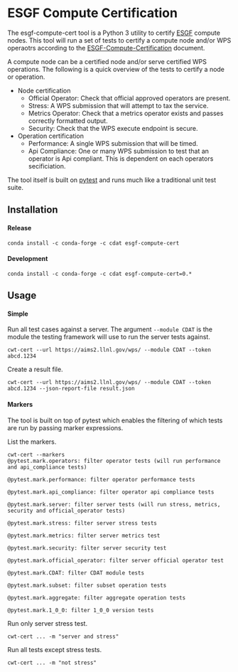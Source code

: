 # ESGF Compute Certification

The esgf-compute-cert tool is a Python 3 utility to certify [ESGF](https://esgf.llnl.gov/) compute nodes. This tool will run a set of tests to certify a compute node and/or WPS operaotrs according to the [ESGF-Compute-Certification](https://esgf.llnl.gov/esgf-media/pdf/ESGF-Compute-Certification.pdf) document.

A compute node can be a certified node and/or serve certified WPS operations. The following is a quick overview of the tests to certify a node or operation.

- Node certification
  - Official Operator: Check that official approved operators are present.
  - Stress: A WPS submission that will attempt to tax the service.
  - Metrics Operator: Check that a metrics operator exists and passes correctly formatted output.
  - Security: Check that the WPS execute endpoint is secure.
- Operation certification
  - Performance: A single WPS submission that will be timed.
  - Api Compliance: One or many WPS submission to test that an operator is Api compliant. This is dependent on each operators secificiation.

The tool itself is built on [pytest](https://docs.pytest.org/en/latest/) and runs much like a traditional unit test suite.

## Installation

#### Release
```
conda install -c conda-forge -c cdat esgf-compute-cert
```

#### Development
```
conda install -c conda-forge -c cdat esgf-compute-cert=0.*
```

## Usage

#### Simple
Run all test cases against a server. The argument `--module CDAT` is the module the testing framework will use to run the server tests against.
```
cwt-cert --url https://aims2.llnl.gov/wps/ --module CDAT --token abcd.1234
```

Create a result file.
```
cwt-cert --url https://aims2.llnl.gov/wps/ --module CDAT --token abcd.1234 --json-report-file result.json
```

#### Markers
The tool is built on top of pytest which enables the filtering of which tests
are run by passing marker expressions.

List the markers.
```
cwt-cert --markers
@pytest.mark.operators: filter operator tests (will run performance and api_compliance tests)

@pytest.mark.performance: filter operator performance tests

@pytest.mark.api_compliance: filter operator api compliance tests

@pytest.mark.server: filter server tests (will run stress, metrics, security and official_operator tests)

@pytest.mark.stress: filter server stress tests

@pytest.mark.metrics: filter server metrics test

@pytest.mark.security: filter server security test

@pytest.mark.official_operator: filter server official operator test

@pytest.mark.CDAT: filter CDAT module tests

@pytest.mark.subset: filter subset operation tests

@pytest.mark.aggregate: filter aggregate operation tests

@pytest.mark.1_0_0: filter 1_0_0 version tests
```

Run only server stress test.
```
cwt-cert ... -m "server and stress"
```

Run all tests except stress tests.
```
cwt-cert ... -m "not stress"
```
